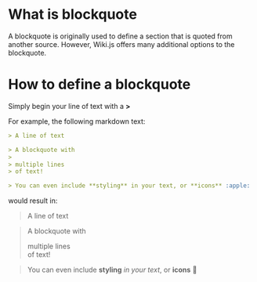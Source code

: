 <!-- TITLE: Blockquotes -->
<!-- SUBTITLE: How to use blockquotes -->

# What is blockquote
A blockquote is originally used to define a section that is quoted from another source. However, Wiki.js offers many additional options to the blockquote.

# How to define a blockquote
Simply begin your line of text with a **>**

For example, the following markdown text:

```markdown
> A line of text

> A blockquote with
> 
> multiple lines  
> of text!

> You can even include **styling** in your text, or **icons** :apple:
```

would result in:

> A line of text

> A blockquote with
> 
> multiple lines  
> of text!

> You can even include **styling** *in your text*, or **icons** :apple: